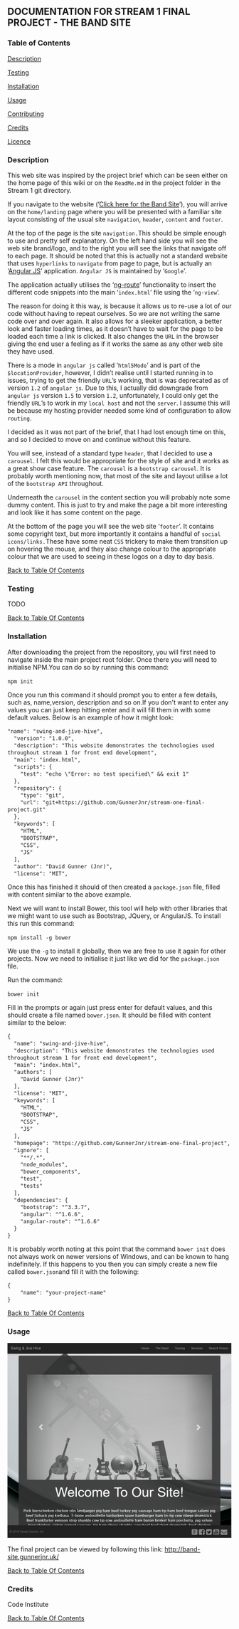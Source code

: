 DOCUMENTATION FOR STREAM 1 FINAL PROJECT - THE BAND SITE
--------------------------------------------------------

### Table of Contents

[Description](#description)

[Testing](#testing)

[Installation](#installation)

[Usage](#usage)

[Contributing](#contributing)

[Credits](#credits)

[Licence](#license)

### Description

This web site was inspired by the project brief which can be seen either on the
home page of this wiki or on the `ReadMe.md` in the project folder in the Stream
1 git directory.

If you navigate to the website (’[Click here for the Band
Site](http://band-site.gunnerjnr.uk/)’), you will arrive on the `home/landing`
page where you will be presented with a familiar site layout consisting of the
usual site `navigation`, `header`, `content` and `footer`.

At the top of the page is the site `navigation.`This should be simple enough to
use and pretty self explanatory. On the left hand side you will see the web site
brand/logo, and to the right you will see the links that navigate off to each
page. It should be noted that this is actually not a standard website that uses
`hyperlinks` to `navigate` from page to page, but is actually an ‘[Angular
JS](https://angularjs.org/)’ application. `Angular JS` is maintained by
‘`Google`’.

The application actually utilises the
‘[ng-route](https://docs.angularjs.org/api/ngRoute)’ functionality to insert the
different code snippets into the main ‘`index.html`’ file using the ‘`ng-view`’.

The reason for doing it this way, is because it allows us to re-use a lot of our
code without having to repeat ourselves. So we are not writing the same code
over and over again. It also allows for a sleeker application, a better look and
faster loading times, as it doesn’t have to wait for the page to be loaded each
time a link is clicked. It also changes the `URL` in the browser giving the end
user a feeling as if it works the same as any other web site they have used.

There is a mode in `angular js` called ‘`html5Mode`’ and is part of the
`$locationProvider`, however, I didn’t realise until I started running in to
issues, trying to get the friendly `URL`’s working, that is was deprecated as of
version `1.2` of `angular js`. Due to this, I actually did downgrade from
`angular js` version `1.5` to version `1.2`, unfortunately, I could only get the
friendly `URL`’s to work in my `local host` and not the `server`. I assume this
will be because my hosting provider needed some kind of configuration to allow
`routing`.

I decided as it was not part of the brief, that I had lost enough time on this,
and so I decided to move on and continue without this feature.

You will see, instead of a standard type `header`, that I decided to use a
`carousel`. I felt this would be appropriate for the style of site and it works
as a great show case feature. The `carousel` is a `bootstrap carousel`. It is
probably worth mentioning now, that most of the site and layout utilise a lot of
the `bootstrap API` throughout.

Underneath the `carousel` in the content section you will probably note some
dummy content. This is just to try and make the page a bit more interesting and look like it has some content on the page.

At the bottom of the page you will see the web site ‘`footer`’. It contains some
copyright text, but more importantly it contains a handful of `social
icons/links.`These have some neat `CSS` trickery to make them transition up on
hovering the mouse, and they also change colour to the appropriate colour that
we are used to seeing in these logos on a day to day basis.

[Back to Table Of Contents](#table-of-contents)

### Testing

TODO

[Back to Table Of Contents](#table-of-contents)

### Installation

After downloading the project from the repository, you will first need to navigate inside the main project root folder. Once there you will need to initialise NPM.You can do so by running this command:

`npm init`

Once you run this command it should prompt you to enter a few details, such as, name,version, description and so on.If you don't want to enter any values you can just keep hitting enter and it will fill them in with some default values. Below is an example of how it might look:

~~~~
"name": "swing-and-jive-hive",
  "version": "1.0.0",
  "description": "This website demonstrates the technologies used throughout stream 1 for front end development",
  "main": "index.html",
  "scripts": {
    "test": "echo \"Error: no test specified\" && exit 1"
  },
  "repository": {
    "type": "git",
    "url": "git+https://github.com/GunnerJnr/stream-one-final-project.git"
  },
  "keywords": [
    "HTML",
    "BOOTSTRAP",
    "CSS",
    "JS"
  ],
  "author": "David Gunner (Jnr)",
  "license": "MIT",
~~~~

Once this has finished it should of then created a `package.json` file, filled with content similar to the above example.

Next we will want to install Bower, this tool will help with other libraries that we might want to use such as Bootstrap, JQuery, or AngularJS. To install this run this command:

`npm install -g bower`

We use the `-g` to install it globally, then we are free to use it again for other projects. Now we need to initialise it just like we did for the `package.json` file.

Run the command:

`bower init`

Fill in the prompts or again just press enter for default values, and this should create a file named `bower.json`. It should be filled with content similar to the below:

~~~~
{
  "name": "swing-and-jive-hive",
  "description": "This website demonstrates the technologies used throughout stream 1 for front end development",
  "main": "index.html",
  "authors": [
    "David Gunner (Jnr)"
  ],
  "license": "MIT",
  "keywords": [
    "HTML",
    "BOOTSTRAP",
    "CSS",
    "JS"
  ],
  "homepage": "https://github.com/GunnerJnr/stream-one-final-project",
  "ignore": [
    "**/.*",
    "node_modules",
    "bower_components",
    "test",
    "tests"
  ],
  "dependencies": {
    "bootstrap": "^3.3.7",
    "angular": "^1.6.6",
    "angular-route": "^1.6.6"
  }
}
~~~~

It is probably worth noting at this point that the command `bower init` does not always work on newer versions of Windows, and can be known to hang indefinitely. If this happens to you then you can simply create a new file called `bower.json`and fill it with the following:

```
{
    "name": "your-project-name"
}
```

[Back to Table Of Contents](#table-of-contents)

### Usage

![](img/band-site.png)

The final project can be viewed by following this link:
http://band-site.gunnerjnr.uk/

[Back to Table Of Contents](#table-of-contents)

### Credits

Code Institute

[Back to Table Of Contents](#table-of-contents)
